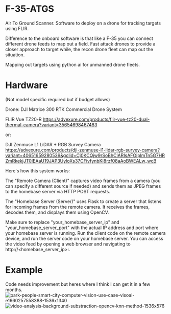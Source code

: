 # F-35-ATGS
Air To Ground Scanner. Software to deploy on a drone for tracking targets using FLIR.

Difference to the onboard software is that like a F-35 you can connect different drone feeds to map out a field. 
Fast attack drones to provide a closer approach to target while, the recon drone fleet can map out the situation.

Mapping out targets using python ai for unmanned drone fleets.

# Hardware 
(Not model specific required but if budget allows)

Drone: DJI Matrice 300 RTK Commercial Drone System

FLIR Vue TZ20-R
https://advexure.com/products/flir-vue-tz20-dual-thermal-camera?variant=35654698467483

or: 

DJI Zenmuse L1 LiDAR + RGB Survey Camera
https://advexure.com/products/dji-zenmuse-l1-lidar-rgb-survey-camera?variant=40651659280539&gclid=Cj0KCQjw9rSoBhCiARIsAFOiplmTn5G7HRZmRkekjJT0IEAaU19JAP3UyloXs37CFivfynbKI8rzf08aAoBWEALw_wcB


Here's how this system works:

The "Remote Camera (Client)" captures video frames from a camera (you can specify a different source if needed) and sends them as JPEG frames to the homebase server via HTTP POST requests.

The "Homebase Server (Server)" uses Flask to create a server that listens for incoming frames from the remote camera. It receives the frames, decodes them, and displays them using OpenCV.

Make sure to replace "your_homebase_server_ip" and "your_homebase_server_port" with the actual IP address and port where your homebase server is running. Run the client code on the remote camera device, and run the server code on your homebase server. You can access the video feed by opening a web browser and navigating to http://<homebase_server_ip>:<port>.

# Example 
Code needs improvement but heres where I think I can get it in a few months.
![park-people-smart-city-computer-vision-use-case-visoai-e1660257558388-1536x1340](https://github.com/Ounceleopard/F-35-ATGS/assets/40043757/a378ccec-b183-443b-b4df-e7013ec92b28)
![video-analysis-background-substraction-opencv-knn-method-1536x576](https://github.com/Ounceleopard/F-35-ATGS/assets/40043757/af09fe03-450c-4452-82bc-c111d9d5c360)
